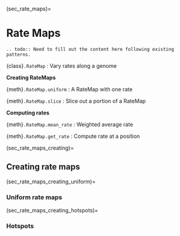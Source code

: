 
(sec_rate_maps)=
# Rate Maps


```{eval-rst}
.. todo:: Need to fill out the content here following existing patterns.
```

{class}`.RateMap`
: Vary rates along a genome

**Creating RateMaps**

{meth}`.RateMap.uniform`
: A RateMap with one rate

{meth}`.RateMap.slice`
: Slice out a portion of a RateMap

**Computing rates**

{meth}`.RateMap.mean_rate`
: Weighted average rate

{meth}`.RateMap.get_rate`
: Compute rate at a position


(sec_rate_maps_creating)=
## Creating rate maps

(sec_rate_maps_creating_uniform)=
### Uniform rate maps

(sec_rate_maps_creating_hotspots)=
### Hotspots
